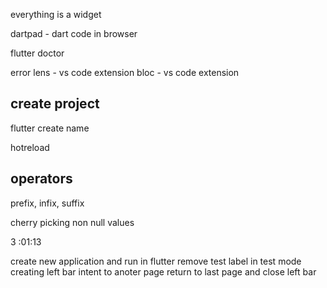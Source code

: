 everything is a widget

dartpad - dart code in browser

flutter doctor

error lens - vs code extension
bloc - vs code extension

## create project
flutter create name

hotreload

## operators
prefix, infix, suffix

cherry picking non null values


3 :01:13

create new application and run in flutter
remove test label in test mode
creating left bar 
intent to anoter page
return to last page and close left bar